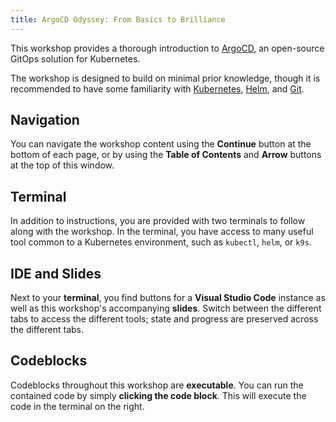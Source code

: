 ```yaml
---
title: ArgoCD Odyssey: From Basics to Brilliance
---
```


This workshop provides a thorough introduction to [ArgoCD](https://argoproj.github.io/cd),
an open-source GitOps solution for Kubernetes.

The workshop is designed to build on minimal prior knowledge, though
it is recommended to have some familiarity with [Kubernetes](https://kubernetes.io),
[Helm](https://helm.sh), and [Git](https://git-scm.com).

## Navigation

You can navigate the workshop content using the **Continue** button at the
bottom of each page, or by using the **Table of Contents** and **Arrow**
buttons at the top of this window.

## Terminal

In addition to instructions, you are provided with two terminals to
follow along with the workshop. In the terminal, you have access to
many useful tool common to a Kubernetes environment, such as `kubectl`,
`helm`, or `k9s`.

## IDE and Slides

Next to your **terminal**, you find buttons for a **Visual Studio Code**
instance as well as this workshop's accompanying **slides**.
Switch between the different tabs to access the different tools;
state and progress are preserved across the different tabs.

## Codeblocks

Codeblocks throughout this workshop are **executable**. You can run
the contained code by simply **clicking the code block**. This
will execute the code in the terminal on the right.

